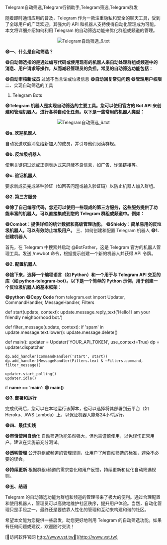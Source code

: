 Telegram自动筛选,Telegram行销助手,Telegram筛选,Telegram群发

随着即时通讯应用的普及，Telegram 作为一款注重隐私和安全的聊天工具，受到了全球用户的广泛欢迎。其强大的 API 和机器人支持使得自动化管理成为可能。本文将详细介绍如何利用 Telegram 的自动筛选功能来优化群组或频道的管理。

 <center><img src="https://vst.tw/MP4/tuiguang/png/5.png" alt="Telegram自动筛选_6.txt"></center>

**😄一、什么是自动筛选？**

**😄自动筛选指的是通过编写代码或使用现有的机器人来自动处理群组或频道中的消息、用户请求等操作，从而减轻管理员的负担。常见的自动筛选功能包括：**

**😄自动审核新成员**
过滤不当言论或垃圾信息
**😄自动回复常见问题**
**😄管理用户权限**
二、实现自动筛选的工具
1. Telegram Bots

**😄Telegram 机器人是实现自动筛选的主要工具。您可以使用官方的 Bot API 来创建和管理机器人，进行各种自动化任务。以下是一些常用的机器人类型：**

 <center><img src="https://vst.tw/MP4/tuiguang/png/4.png" alt="Telegram自动筛选_6.txt"></center>

**😄a. 欢迎机器人**

自动发送欢迎消息给新加入的成员，并引导他们阅读群规。

**😄b. 反垃圾机器人**

使用关键词过滤或正则表达式来屏蔽不良信息，如广告、诈骗链接等。

**😄c. 验证机器人**

要求新成员完成某种验证（如回答问题或输入验证码）以防止机器人加入群组。

**😄2. 第三方服务**

**😄除了自己编写代码，您还可以使用一些现成的第三方服务，这些服务提供了功能丰富的机器人，可以直接集成到您的 Telegram 群组或频道中。例如：**

**😄Combot：提供详细的统计数据和高级管理功能。**
**😄Shieldy：简单易用的反垃圾机器人，可以有效防止垃圾用户。**
三、如何创建和配置 Telegram 机器人
**😄1. 创建机器人**

首先，在 Telegram 中搜索并启动 @BotFather，这是 Telegram 官方的机器人管理工具。发送 /newbot 命令，根据提示创建一个新的机器人并获得 API 令牌。

**😄2. 配置机器人**

**😄接下来，选择一个编程语言（如 Python）和一个用于与 Telegram API 交互的库（如 python-telegram-bot）。以下是一个简单的 Python 示例，用于创建一个反垃圾机器人的基本框架：**

**😄python**
**😄Copy Code**
from telegram.ext import Updater, CommandHandler, MessageHandler, Filters

def start(update, context):
    update.message.reply_text('Hello! I am your friendly neighborhood bot.')

def filter_message(update, context):
    if 'spam' in update.message.text.lower():
        update.message.delete()

def main():
    updater = Updater('YOUR_API_TOKEN', use_context=True)
    dp = updater.dispatcher

    dp.add_handler(CommandHandler('start', start))
    dp.add_handler(MessageHandler(Filters.text & ~Filters.command, filter_message))

    updater.start_polling()
    updater.idle()

if __name__ == '__main__':
**😄    main()**

**😄3. 部署和运行**

完成代码后，您可以在本地运行该脚本，也可以选择将其部署到云平台（如 Heroku、AWS Lambda）上，以保证机器人能够24小时运行。

**😄四、最佳实践**

**😄审慎使用自动化**
自动筛选功能虽然强大，但也需谨慎使用，以免误伤正常用户。建议在实施前充分测试。

**😄透明管理**
公开群组或频道的管理规则，让用户了解自动筛选的标准，避免不必要的误会。

**😄持续更新**
根据群组/频道的需求变化和用户反馈，持续更新和优化自动筛选规则。

**😄五、结语**

Telegram 的自动筛选功能为群组和频道的管理带来了极大的便利。通过合理配置和使用机器人，管理员可以高效地维护社区秩序，提升用户体验。当然，自动化管理只是手段之一，最终还是要依靠人性化的管理和互动来构建和谐的社区。

希望本文能为您提供一些启发，助您更好地利用 Telegram 的自动筛选功能。如果有任何问题或建议，欢迎随时交流！


[👻访问软件官网 http://www.vst.tw👻](http://www.vst.tw)
